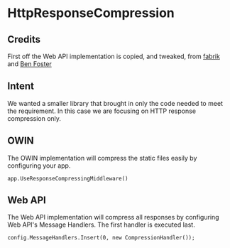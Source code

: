 # HttpResponseCompression

## Credits
First off the Web API implementation is copied, and tweaked, from  [fabrik](https://github.com/Cireson/HttpResponseCompression/blob/master/LICENSE.md) and [Ben Foster](https://github.com/benfoster)

## Intent
We wanted a smaller library that brought in only the code needed to meet the requirement. In this case we are focusing on HTTP response compression only.

## OWIN

The OWIN implementation will compress the static files easily by configuring your app.

```
app.UseResponseCompressingMiddleware()
```

## Web API

The Web API implementation will compress all responses by configuring Web API's Message Handlers. The first handler is executed last.

```
config.MessageHandlers.Insert(0, new CompressionHandler());
```